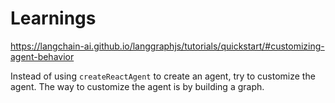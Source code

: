 # Learnings

https://langchain-ai.github.io/langgraphjs/tutorials/quickstart/#customizing-agent-behavior

Instead of using `createReactAgent` to create an agent, try to customize the agent. The way to customize the agent is by building a graph.